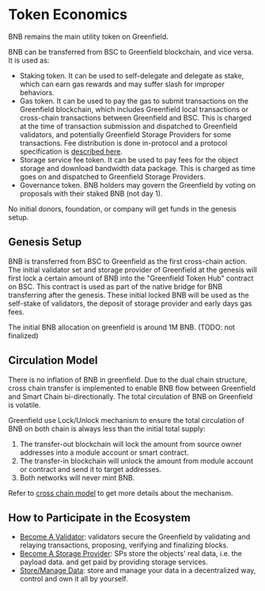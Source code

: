 # Token Economics

BNB remains the main utility token on Greenfield.

BNB can be transferred from BSC to Greenfield blockchain, and vice versa. It is used as:

- Staking token. It can be used to self-delegate and delegate as stake, which can earn gas rewards and may suffer slash for improper behaviors.
- Gas token. It can be used to pay the gas to submit transactions on the Greenfield blockchain, which includes Greenfield local transactions or 
  cross-chain transactions between Greenfield and BSC. This is charged at the time of transaction submission and dispatched to 
  Greenfield validators, and potentially Greenfield Storage Providers for some transactions. Fee distribution is done in-protocol and 
  a protocol specification is [described here](https://github.com/bnb-chain/greenfield-cosmos-sdk/blob/master/docs/spec/fee_distribution/f1_fee_distr.pdf).
- Storage service fee token. It can be used to pay fees for the object storage and download bandwidth data package. This is charged 
  as time goes on and dispatched to Greenfield Storage Providers.
- Governance token. BNB holders may govern the Greenfield by voting on proposals with their staked BNB (not day 1).

No initial donors, foundation, or company will get funds in the genesis setup.

## Genesis Setup
BNB is transferred from BSC to Greenfield as the first cross-chain action. The initial validator set and storage provider
of Greenfield at the genesis will first lock a certain amount of BNB into the "Greenfield Token Hub" contract on BSC. This contract 
is used as part of the native bridge for BNB transferring after the genesis. These initial locked BNB will be used as 
the self-stake of validators, the deposit of storage provider and  early days gas fees.

The initial BNB allocation on greenfield is around 1M BNB. (TODO: not finalized)

## Circulation Model
There is no inflation of BNB in greenfield. Due to the dual chain structure, cross chain transfer is implemented to 
enable BNB flow between Greenfield and Smart Chain bi-directionally. The total circulation of BNB on Greenfield is volatile.

Greenfield use Lock/Unlock mechanism to ensure the total circulation of BNB on both chain is always less than the initial
total supply:
1. The transfer-out blockchain will lock the amount from source owner addresses into a module account or smart contract.
2. The transfer-in blockchain will unlock the amount from module account or contract and send it to target addresses.
3. Both networks will never mint BNB.

Refer to [cross chain model](./07-cross-chain.md) to get more details about the mechanism.

## How to Participate in the Ecosystem
- [Become A Validator](../tutorial/09-validator-staking.md): validators secure the Greenfield by validating and relaying transactions, 
   proposing, verifying and finalizing blocks.
- [Become A Storage Provider](../tutorial/07-storage-provider.md): SPs store the objects' real data, i.e. the payload data. and get paid 
  by providing storage services.
- [Store/Manage Data](../tutorial/06-storage.md): store and manage your data in a decentralized way, control and own it all by yourself.
